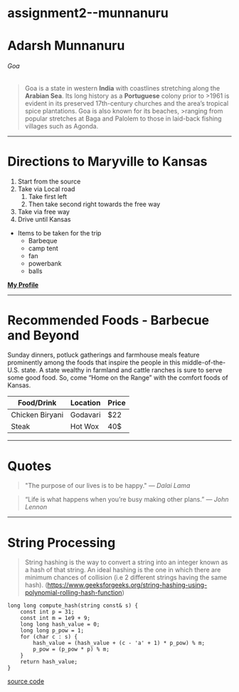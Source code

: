 # assignment2--munnanuru
# Adarsh Munnanuru
###### Goa
>Goa is a state in western **India** with coastlines stretching along the **Arabian Sea**. Its long history as a **Portuguese** colony prior to >1961 is evident in its preserved 17th-century churches and the area’s tropical spice plantations. Goa is also known for its beaches, >ranging from popular stretches at Baga and Palolem to those in laid-back fishing villages such as Agonda.
***
# Directions to Maryville to Kansas
1. Start from the source
2. Take via Local road
    1. Take first left
    2. Then take second right towards the free way
1. Take via free way
2. Drive until Kansas

* Items to be taken for the trip
    * Barbeque
    * camp tent
    * fan
    * powerbank
    * balls

**[My Profile](AboutMe.md)**

 ---
 # Recommended Foods - Barbecue and Beyond
Sunday dinners, potluck gatherings and farmhouse meals feature prominently among the foods that inspire the people in this middle-of-the-U.S. state. A state wealthy in farmland and cattle ranches is sure to serve some good food. So, come “Home on the Range” with the comfort foods of Kansas.

Food/Drink | Location | Price
--- | --- | ---
Chicken Biryani | Godavari | $22
Steak | Hot Wox | 40$

---

# Quotes
> "The purpose of our lives is to be happy."
> *— Dalai Lama*

> “Life is what happens when you’re busy making other plans.” 
> *— John Lennon*
---
# String Processing
>String hashing is the way to convert a string into an integer known as a hash of that string.
An ideal hashing is the one in which there are minimum chances of collision (i.e 2 different strings having the same hash). (https://www.geeksforgeeks.org/string-hashing-using-polynomial-rolling-hash-function)

```
long long compute_hash(string const& s) {
    const int p = 31;
    const int m = 1e9 + 9;
    long long hash_value = 0;
    long long p_pow = 1;
    for (char c : s) {
        hash_value = (hash_value + (c - 'a' + 1) * p_pow) % m;
        p_pow = (p_pow * p) % m;
    }
    return hash_value;
}

```

[source code](https://cp-algorithms.com/string/string-hashing.html)
